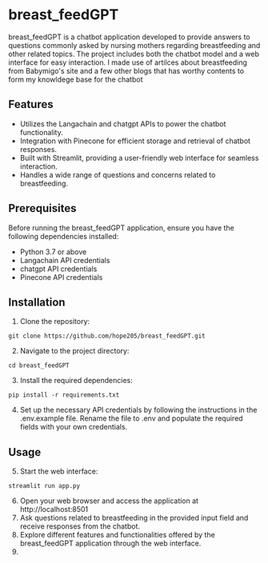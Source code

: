 # breast_feedGPT

breast_feedGPT is a chatbot application developed to provide answers to questions commonly asked by nursing mothers regarding breastfeeding and other related topics. 
The project includes both the chatbot model and a web interface for easy interaction. I made use of artilces about breastfeeding from Babymigo's site and a few other blogs that 
has worthy contents to form my knowldege base for the chatbot

## Features
- Utilizes the Langachain and chatgpt APIs to power the chatbot functionality.
- Integration with Pinecone for efficient storage and retrieval of chatbot responses.
- Built with Streamlit, providing a user-friendly web interface for seamless interaction.
- Handles a wide range of questions and concerns related to breastfeeding.

## Prerequisites
Before running the breast_feedGPT application, ensure you have the following dependencies installed:

- Python 3.7 or above
- Langachain API credentials
- chatgpt API credentials
- Pinecone API credentials

## Installation

1. Clone the repository:

```
git clone https://github.com/hope205/breast_feedGPT.git

```
2. Navigate to the project directory:

```
cd breast_feedGPT
```
3. Install the required dependencies:

```
pip install -r requirements.txt
```
4. Set up the necessary API credentials by following the instructions in the .env.example file. Rename the file to .env and populate the required fields with your own credentials.

## Usage

5. Start the web interface:

```
streamlit run app.py
```

6. Open your web browser and access the application at http://localhost:8501
7. Ask questions related to breastfeeding in the provided input field and receive responses from the chatbot.
8. Explore different features and functionalities offered by the breast_feedGPT application through the web interface. 
9. 
